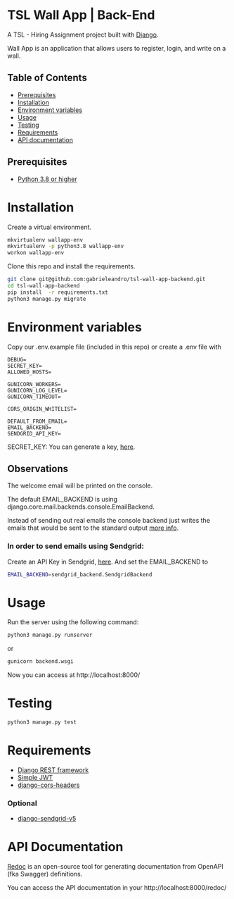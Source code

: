 # TSL Wall App | Back-End

A TSL - Hiring Assignment project built with [Django](https://www.djangoproject.com/).

Wall App is an application that allows users to register, login, and write on a wall.

## Table of Contents

- [Prerequisites](#prerequisites)
- [Installation](#installation)
- [Environment variables](#environment-variables)
- [Usage](#usage)
- [Testing](#testing)
- [Requirements](#requirements)
- [API documentation](#api-documentation)

## Prerequisites

- [Python 3.8 or higher](https://www.python.org/downloads/)

# Installation

Create a virtual environment.

```bash
mkvirtualenv wallapp-env
mkvirtualenv -p python3.8 wallapp-env
workon wallapp-env
```

Clone this repo and install the requirements.

```bash
git clone git@github.com:gabrieleandro/tsl-wall-app-backend.git
cd tsl-wall-app-backend
pip install  -r requirements.txt
python3 manage.py migrate
```

# Environment variables
Copy our .env.example file (included in this repo) or create a .env file with 

```env
DEBUG=
SECRET_KEY=
ALLOWED_HOSTS=

GUNICORN_WORKERS=
GUNICORN_LOG_LEVEL=
GUNICORN_TIMEOUT=

CORS_ORIGIN_WHITELIST=

DEFAULT_FROM_EMAIL=
EMAIL_BACKEND=
SENDGRID_API_KEY=
```

SECRET_KEY: You can generate a key, [here](https://djecrety.ir/).

## Observations
The welcome email will be printed on the console.

The default EMAIL_BACKEND is using django.core.mail.backends.console.EmailBackend. 

Instead of sending out real emails the console backend just writes the emails that would be sent to the standard output [more info](https://docs.djangoproject.com/en/4.0/topics/email/#console-backend).

### In order to send emails using Sendgrid:
Create an API Key in Sendgrid, [here](https://app.sendgrid.com/settings/api_keys).
And set the EMAIL_BACKEND to 
```bash
EMAIL_BACKEND=sendgrid_backend.SendgridBackend
```

# Usage

Run the server using the following command:

```bash
python3 manage.py runserver
```

or

```bash
gunicorn backend.wsgi
```

Now you can access at http://localhost:8000/

# Testing

```bash
python3 manage.py test
```
# Requirements

- [Django REST framework](https://www.django-rest-framework.org/)
- [Simple JWT](https://django-rest-framework-simplejwt.readthedocs.io/en/latest/index.html)
- [django-cors-headers](https://github.com/adamchainz/django-cors-headers)

### Optional

- [django-sendgrid-v5](https://github.com/sklarsa/django-sendgrid-v5)

# API Documentation

[Redoc](https://github.com/Redocly/redoc) is an open-source tool for generating documentation from OpenAPI (fka Swagger) definitions.

You can access the API documentation in your http://localhost:8000/redoc/
